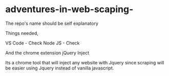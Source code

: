 # adventures-in-web-scaping-
The repo's name should be self explanatory 

Things needed,

VS Code - Check
Node JS - Check

And the chrome extension jQuery Inject

Its a chrome tool that will inject any website with Jquery since scraping will be easier using Jquery instead of vanilla javascript. 